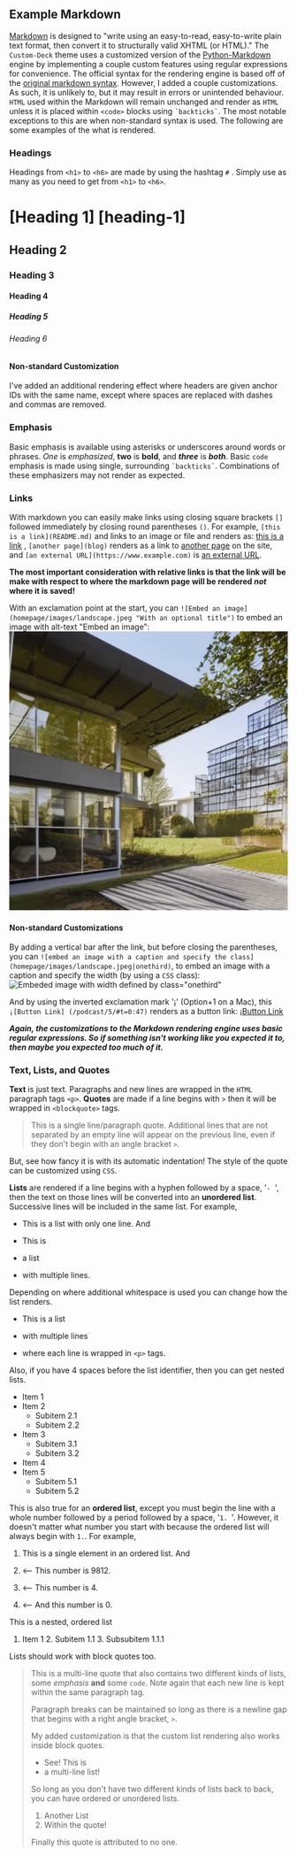 ## Example Markdown

[Markdown](https://daringfireball.net/projects/markdown/) is designed to "write using an easy-to-read, easy-to-write plain text format, then convert it to structurally valid XHTML (or HTML)." The `Custom-Deck` theme uses a customized version of the [Python-Markdown](https://python-markdown.github.io) engine by implementing a couple custom features using regular expressions for convenience. The official syntax for the rendering engine is based off of the [original markdown syntax](https://daringfireball.net/projects/markdown/syntax). However, I added a couple customizations. As such, it is unlikely to, but it may result in errors or unintended behaviour. `HTML` used within the Markdown will remain unchanged and render as `HTML` unless it is placed within `<code>` blocks using ``` `backticks` ```. The most notable exceptions to this are when non-standard syntax is used. The following are some examples of the what is rendered.

### Headings

Headings from `<h1>` to `<h6>` are made by using the hashtag `#` . Simply use as many as you need to get from  `<h1>` to `<h6>`. 

# [Heading 1] [heading-1]
## Heading 2
### Heading 3
#### Heading 4
##### Heading 5
###### Heading 6

#### Non-standard Customization
I've added an additional rendering effect where headers are given anchor IDs with the same name, except where spaces are replaced with dashes and commas are removed.

### Emphasis

Basic emphasis is available using asterisks or underscores around words or phrases. _One_ is *emphasized*, **two** is __bold__, and ***three*** is **_both_**. Basic `code` emphasis is made using single, surrounding ``` `backticks` ```. Combinations of these emphasizers may not render as expected.

### Links

With markdown you can easily make links using closing square brackets `[]` followed immediately by closing round parentheses `()`. For example, `[this is a link](README.md)` and links to an image or file and renders as: [this is a link](README.md) , `[another page](blog)` renders as a link to [another page](blog) on the site, and `[an external URL](https://www.example.com)` is [an external URL](https://www.example.com).

**The most important consideration with relative links is that the link will be make with respect to where the markdown page will be rendered *not* where it is saved!**

With an exclamation point at the start, you can `![Embed an image](homepage/images/landscape.jpeg "With an optional title")` to embed an image with alt-text "Embed an image":
![Embed image](homepage/images/landscape.jpeg "With an optional title")

#### Non-standard Customizations
By adding a vertical bar after the link, but before closing the parentheses, you can `![embed an image with a caption and specify the class]` `(homepage/images/landscape.jpeg|onethird)`, to embed an image with a caption and specify the width (by using a `CSS` class):
![Embeded image with width defined by class="onethird"](homepage/images/landscape.jpeg|onethird) 

And by using the inverted exclamation mark '¡' (Option+1 on a Mac), this `¡[Button Link] (/podcast/5/#t=0:47)` renders as a button link: ¡[Button Link](podcast/5/#t=0:47)

***Again, the customizations to the Markdown rendering engine uses basic regular expressions. So if something isn't working like you expected it to, then maybe you expected too much of it.***

### Text, Lists, and Quotes

**Text** is just text. Paragraphs and new lines are wrapped in the `HTML` paragraph tags `<p>`. 
**Quotes** are made if a line begins with `>` then it will be wrapped in `<blockquote>` tags. 
> This is a single line/paragraph quote.
Additional lines that are not separated by an empty line will appear on the previous line, even if they don't begin with an angle bracket `>`.

But, see how fancy it is with its automatic indentation! The style of the quote can be customized using `CSS`.

**Lists** are rendered if a line begins with a hyphen followed by a space, '`-`&nbsp;&nbsp;', then the text on those lines will be converted into an **unordered list**. Successive lines will be included in the same list. For example,
- This is a list with only one line.
And

- This is
- a list
- with multiple lines.

Depending on where additional whitespace is used you can change how the list renders.

- This is a list
  
- with multiple lines

- where each line is wrapped in `<p>` tags.

Also, if you have 4 spaces before the list identifier, then you can get nested lists.

- Item 1
- Item 2
    - Subitem 2.1
    - Subitem 2.2
- Item 3
    - Subitem 3.1
    - Subitem 3.2
- Item 4
- Item 5
    - Subitem 5.1
    - Subitem 5.2

This is also true for an **ordered list**, except you must begin the line with a whole number followed by a period followed by a space, '`1. `'. However, it doesn't matter what number you start with because the ordered list will always begin with `1.`. For example, 
1. This is a single element in an ordered list.
And

9812. <— This number is 9812.
4. <— This number is 4.
0. <— And this number is 0.

This is a nested, ordered list

1. Item 1
    2. Subitem 1.1
        3. Subsubitem 1.1.1

Lists should work with block quotes too.
> This is a multi-line quote that also contains two different kinds of lists, some *emphasis* **and** some `code`.
> Note again that each new line is kept within the same paragraph tag.
>
> Paragraph breaks can be maintained so long as there is a newline gap that begins with a right angle bracket, `>`.
>
> My added customization is that the custom list rendering also works inside block quotes.
> 
> - See! This is
> - a multi-line list!
>
> So long as you don't have two different kinds of lists back to back, you can have ordered or unordered lists.
> 
> 1. Another List
> 2. Within the quote!
> 
> Finally this quote is attributed to no one.
